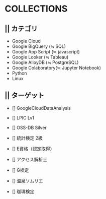 # COLLECTIONS

## || カテゴリ
- Google Cloud
- Google BigQuery    (≒ SQL)
- Google App Script  (≒ javascript)
- Google Looker      (≒ Tableau)
- Google AlloyDB     (≒ PostgreSQL)
- Google Colaboratory(≒ Jupyter Notebook)
- Python
- Linux


## || ターゲット
- [] GoogleCloudDataAnalysis
- [] LPIC Lv1
- [] OSS-DB Silver
- [] 統計検定 2級
- [] E資格（認定取得）
- [] アクセス解析士

- [] G検定
- [] 温泉ソムリエ
- [] 珈琲検定
